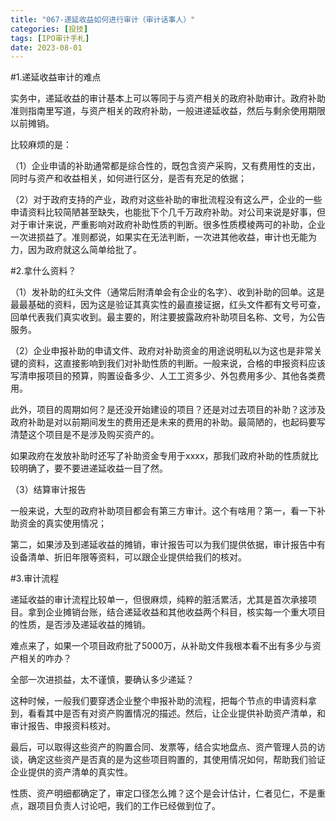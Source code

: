 ```yaml
---
title: "067-递延收益如何进行审计（审计话事人）"
categories: [投技]
tags: [IPO审计手札]
date: 2023-08-01
---
```

#1.递延收益审计的难点

实务中，递延收益的审计基本上可以等同于与资产相关的政府补助审计。政府补助准则指南里写道，与资产相关的政府补助，一般进递延收益，然后与剩余使用期限以前摊销。

比较麻烦的是：

（1）企业申请的补助通常都是综合性的，既包含资产采购，又有费用性的支出，同时与资产和收益相关，如何进行区分，是否有充足的依据；

（2）对于政府支持的产业，政府对这些补助的审批流程没有这么严，企业的一些申请资料比较简陋甚至缺失，也能批下个几千万政府补助。对公司来说是好事，但对于审计来说，严重影响对政府补助性质的判断。很多性质模棱两可的补助，企业一次进损益了。准则都说，如果实在无法判断，一次进其他收益，审计也无能为力，因为政府就这么简单给批了。

#2.拿什么资料？

（1）发补助的红头文件（通常后附清单会有企业的名字）、收到补助的回单。这是最最基础的资料，因为这是验证其真实性的最直接证据，红头文件都有文号可查，回单代表我们真实收到。最主要的，附注要披露政府补助项目名称、文号，为公告服务。

（2）企业申报补助的申请文件、政府对补助资金的用途说明私以为这也是非常关键的资料，这直接影响到我们对补助性质的判断。一般来说，合格的申报资料应该写清申报项目的预算，购置设备多少、人工工资多少、外包费用多少、其他各类费用。

此外，项目的周期如何？是还没开始建设的项目？还是对过去项目的补助？这涉及政府补助是对以前期间发生的费用还是未来的费用的补助。最简陋的，也起码要写清楚这个项目是不是涉及购买资产的。



如果政府在发放补助时还写了补助资金专用于xxxx，那我们政府补助的性质就比较明确了，要不要进递延收益一目了然。

（3）结算审计报告

一般来说，大型的政府补助项目都会有第三方审计。这个有啥用？第一，看一下补助资金的真实使用情况；

第二，如果涉及到递延收益的摊销，审计报告可以为我们提供依据，审计报告中有设备清单、折旧年限等资料，可以跟企业提供给我们的核对。

#3.审计流程

递延收益的审计流程比较单一，但很麻烦，纯粹的脏活累活，尤其是首次承接项目。拿到企业摊销台账，结合递延收益和其他收益两个科目，核实每一个重大项目的性质，是否涉及递延收益的摊销。

难点来了，如果一个项目政府批了5000万，从补助文件我根本看不出有多少与资产相关的咋办？

全部一次进损益，太不谨慎，要确认多少递延？

这种时候，一般我们要穿透企业整个申报补助的流程，把每个节点的申请资料拿到，看看其中是否有对资产购置情况的描述。然后，让企业提供补助资产清单，和审计报告、申报资料核对。

最后，可以取得这些资产的购置合同、发票等，结合实地盘点、资产管理人员的访谈，确定这些资产是否真的是为这些项目购置的，其使用情况如何，帮助我们验证企业提供的资产清单的真实性。

性质、资产明细都确定了，审定口径怎么摊？这个是会计估计，仁者见仁，不是重点，跟项目负责人讨论吧，我们的工作已经做到位了。